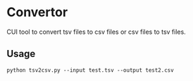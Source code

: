 # Convertor
CUI tool to convert tsv files to csv files or csv files to tsv files.

## Usage
```
python tsv2csv.py --input test.tsv --output test2.csv
```
